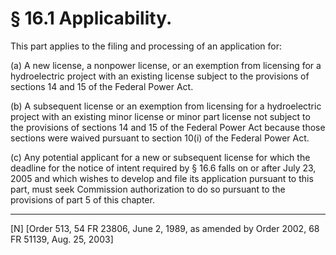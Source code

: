# § 16.1   Applicability.

This part applies to the filing and processing of an application for: 


(a) A new license, a nonpower license, or an exemption from licensing for a hydroelectric project with an existing license subject to the provisions of sections 14 and 15 of the Federal Power Act. 


(b) A subsequent license or an exemption from licensing for a hydroelectric project with an existing minor license or minor part license not subject to the provisions of sections 14 and 15 of the Federal Power Act because those sections were waived pursuant to section 10(i) of the Federal Power Act.


(c) Any potential applicant for a new or subsequent license for which the deadline for the notice of intent required by § 16.6 falls on or after July 23, 2005 and which wishes to develop and file its application pursuant to this part, must seek Commission authorization to do so pursuant to the provisions of part 5 of this chapter.



---

[N] [Order 513, 54 FR 23806, June 2, 1989, as amended by Order 2002, 68 FR 51139, Aug. 25, 2003]




